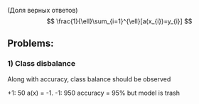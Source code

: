 (Доля верных ответов)
$$
\frac{1}{\ell}\sum_{i=1}^{\ell}[a(x_{i})=y_{i}]
$$

## Problems:
### 1) Class disbalance
Along with accuracy, class balance should be observed

+1: 50                         a(x) = -1.
-1: 950                        accuracy = 95% but model is trash
